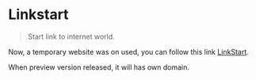 # Linkstart

> Start link to internet world.

Now, a temporary website was on used, you can follow this link [LinkStart](http://linkstart.surge.sh/).

When preview version released, it will has own domain.

